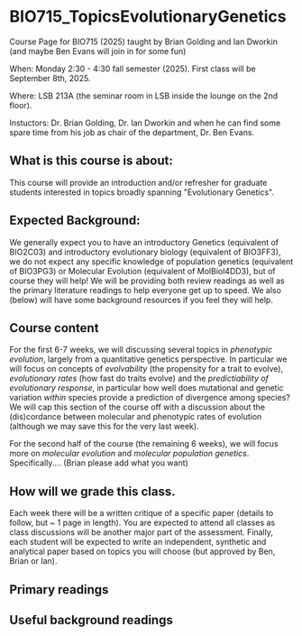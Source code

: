 # BIO715_TopicsEvolutionaryGenetics

Course Page for BIO715 (2025) taught by Brian Golding and Ian Dworkin (and maybe Ben Evans will join in for some fun)

When: Monday 2:30 - 4:30 fall semester (2025). First class will be September 8th, 2025.

Where: LSB 213A (the seminar room in LSB inside the lounge on the 2nd floor).

Instuctors: Dr. Brian Golding, Dr. Ian Dworkin and when he can find some spare time from his job as chair of the department, Dr. Ben Evans.

## What is this course is about: 

This course will provide an introduction and/or refresher for graduate students interested in topics broadly spanning "Evolutionary Genetics". 

## Expected Background:
We generally expect you to have an introductory Genetics (equivalent of BIO2C03) and introductory evolutionary biology (equivalent of BIO3FF3), we do not expect any specific knowledge of population genetics (equivalent of BIO3PG3) or Molecular Evolution (equivalent of MolBiol4DD3), but of course they will help! We will be providing both review readings as well as the primary literature readings to help everyone get up to speed. We also (below) will have some background resources if you feel they will help.

## Course content
For the first 6-7 weeks, we will discussing several topics in *phenotypic evolution*, largely from a quantitative genetics perspective. In particular we will focus on concepts of *evolvability* (the propensity for a trait to evolve), *evolutionary rates* (how fast do traits evolve) and the *predictiability of evolutionary response*, in particular how well does mutational and genetic variation *within* species provide a prediction of divergence among species? We will cap this section of the course off with a discussion about the (dis)cordance between molecular and phenotypic rates of evolution (although we may save this for the very last week).

For the second half of the course (the remaining 6 weeks), we will focus more on *molecular evolution* and *molecular population genetics*. Specifically.... (Brian please add what you want)


## How will we grade this class.

Each week there will be a written critique of a specific paper (details to follow, but ~ 1 page in length). You are expected to attend all classes as class discussions will be another major part of the assessment. Finally, each student will be expected to write an independent, synthetic and analytical paper based on topics you will choose (but approved by Ben, Brian or Ian). 


## Primary readings



## Useful background readings



